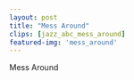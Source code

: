 ```yaml
---
layout: post
title: "Mess Around"
clips: [jazz_abc_mess_around]
featured-img: 'mess_around'
---
```



Mess Around

